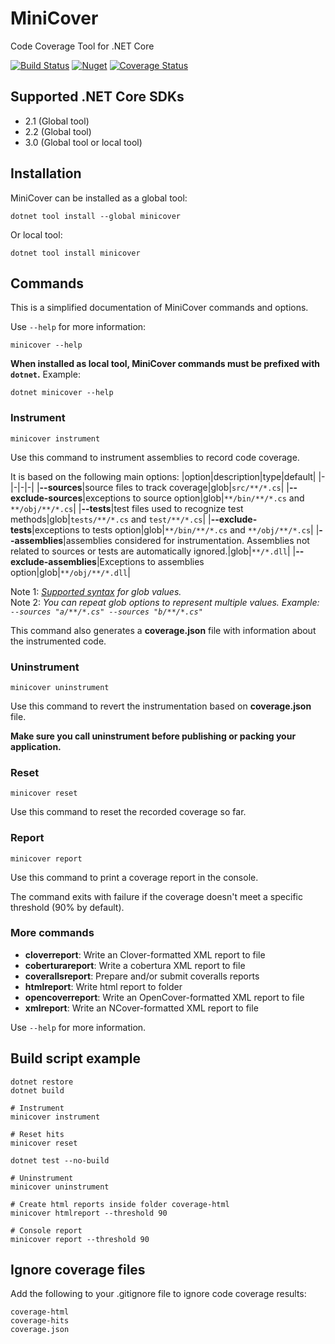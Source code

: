 # MiniCover
Code Coverage Tool for .NET Core

[![Build Status](https://dev.azure.com/lucaslorentzlara/lucaslorentzlara/_apis/build/status/lucaslorentz.minicover?branchName=master)](https://dev.azure.com/lucaslorentzlara/lucaslorentzlara/_build/latest?definitionId=3&branchName=master)
[![Nuget](https://img.shields.io/nuget/v/minicover)](https://www.nuget.org/packages/MiniCover/)
[![Coverage Status](https://coveralls.io/repos/github/lucaslorentz/minicover/badge.svg?branch=master)](https://coveralls.io/github/lucaslorentz/minicover?branch=master)

## Supported .NET Core SDKs
- 2.1 (Global tool)
- 2.2 (Global tool)
- 3.0 (Global tool or local tool)

## Installation
MiniCover can be installed as a global tool:
```
dotnet tool install --global minicover
```
Or local tool:
```
dotnet tool install minicover
```

## Commands
This is a simplified documentation of MiniCover commands and options.

Use `--help` for more information:
```
minicover --help
```

**When installed as local tool, MiniCover commands must be prefixed with `dotnet`.** Example:
```
dotnet minicover --help
```

### Instrument
```
minicover instrument
```

Use this command to instrument assemblies to record code coverage.

It is based on the following main options:
|option|description|type|default|
|-|-|-|-|
|**--sources**|source files to track coverage|glob|`src/**/*.cs`|
|**--exclude-sources**|exceptions to source option|glob|`**/bin/**/*.cs` and `**/obj/**/*.cs`|
|**--tests**|test files used to recognize test methods|glob|`tests/**/*.cs` and `test/**/*.cs`|
|**--exclude-tests**|exceptions to tests option|glob|`**/bin/**/*.cs` and `**/obj/**/*.cs`|
|**--assemblies**|assemblies considered for instrumentation. Assemblies not related to sources or tests are automatically ignored.|glob|`**/*.dll`|
|**--exclude-assemblies**|Exceptions to assemblies option|glob|`**/obj/**/*.dll`|

Note 1: *[Supported syntax](https://docs.microsoft.com/en-us/dotnet/api/microsoft.extensions.filesystemglobbing.matcher?view=dotnet-plat-ext-3.0#remarks) for glob values.*  
Note 2: *You can repeat glob options to represent multiple values. Example: `--sources "a/**/*.cs" --sources "b/**/*.cs"`*

This command also generates a **coverage.json** file with information about the instrumented code.   

### Uninstrument
```
minicover uninstrument
````

Use this command to revert the instrumentation based on **coverage.json** file.

**Make sure you call uninstrument before publishing or packing your application.**

### Reset
```
minicover reset
````

Use this command to reset the recorded coverage so far.

### Report
```
minicover report
````

Use this command to print a coverage report in the console.

The command exits with failure if the coverage doesn't meet a specific threshold (90% by default).

### More commands

- **cloverreport**: Write an Clover-formatted XML report to file
- **coberturareport**: Write a cobertura XML report to file
- **coverallsreport**: Prepare and/or submit coveralls reports
- **htmlreport**: Write html report to folder
- **opencoverreport**: Write an OpenCover-formatted XML report to file
- **xmlreport**: Write an NCover-formatted XML report to file

Use `--help` for more information.

## Build script example
```shell
dotnet restore
dotnet build

# Instrument
minicover instrument

# Reset hits
minicover reset

dotnet test --no-build

# Uninstrument
minicover uninstrument

# Create html reports inside folder coverage-html
minicover htmlreport --threshold 90

# Console report
minicover report --threshold 90
```

## Ignore coverage files

Add the following to your .gitignore file to ignore code coverage results:
```
coverage-html
coverage-hits
coverage.json
```
